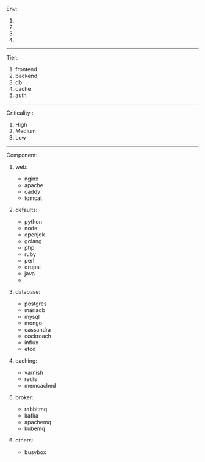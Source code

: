Env:

 1.
 2.
 3.
 4.

 ---

Tier:

 1. frontend
 2. backend
 3. db
 4. cache
 5. auth

 ---

Criticality :

 1. High
 2. Medium
 3. Low

 ---

Component: 

 1. web:
    - nginx
    - apache
    - caddy
    - tomcat

 2. defaults:
    - python
    - node
    - openjdk
    - golang
    - php
    - ruby
    - perl
    - drupal
    - java
    - 


 2. database: 
    - postgres
    - mariadb
    - mysql
    - mongo
    - cassandra
    - cockroach
    - influx
    - etcd

 3. caching:
    - varnish
    - redis
    - memcached

 4. broker:
    - rabbitmq
    - kafka
    - apachemq
    - kubemq

 5. others:
    - busybox